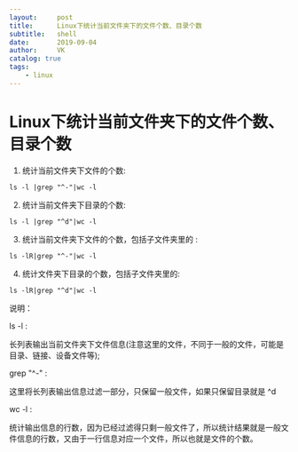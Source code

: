 ```yaml
---
layout:     post
title:      Linux下统计当前文件夹下的文件个数、目录个数
subtitle:   shell
date:       2019-09-04
author:     VK
catalog: true
tags:
    - linux
---
```


# Linux下统计当前文件夹下的文件个数、目录个数

1) 统计当前文件夹下文件的个数:

```shell
ls -l |grep "^-"|wc -l
```

2) 统计当前文件夹下目录的个数:

```shell
ls -l |grep "^d"|wc -l
```

3) 统计当前文件夹下文件的个数，包括子文件夹里的 :

```shell
ls -lR|grep "^-"|wc -l
```

4) 统计文件夹下目录的个数，包括子文件夹里的:

```shell
ls -lR|grep "^d"|wc -l
```

说明：

ls -l :

长列表输出当前文件夹下文件信息(注意这里的文件，不同于一般的文件，可能是目录、链接、设备文件等);

grep "^-"  :

这里将长列表输出信息过滤一部分，只保留一般文件，如果只保留目录就是 ^d

 wc -l  :

统计输出信息的行数，因为已经过滤得只剩一般文件了，所以统计结果就是一般文件信息的行数，又由于一行信息对应一个文件，所以也就是文件的个数。